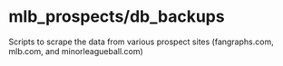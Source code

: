 # mlb_prospects/db_backups
Scripts to scrape the data from various prospect sites (fangraphs.com, mlb.com, and minorleagueball.com)